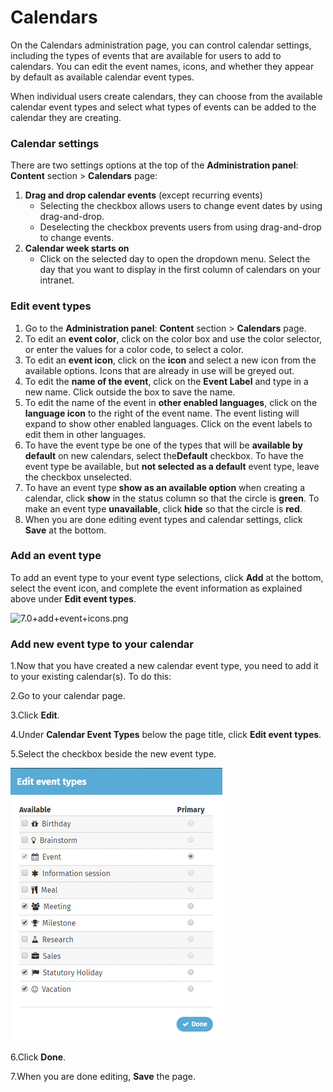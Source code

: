 # Calendars

On the Calendars administration page, you can control calendar settings, including the types of events that are available for users to add to calendars. You can edit the event names, icons, and whether they appear by default as available calendar event types.  
  
When individual users create calendars, they can choose from the available calendar event types and select what types of events can be added to the calendar they are creating.

### Calendar settings

There are two settings options at the top of the **Administration panel**: **Content** section &gt; **Calendars** page:

1. **Drag and drop calendar events** \(except recurring events\)
   * Selecting the checkbox allows users to change event dates by using drag-and-drop.
   * Deselecting the checkbox prevents users from using drag-and-drop to change events.
2. **Calendar week starts on**
   * Click on the selected day to open the dropdown menu. Select the day that you want to display in the first column of calendars on your intranet.

### Edit event types

1. Go to the **Administration panel**: **Content** section &gt; **Calendars** page.
2. To edit an **event color**, click on the color box and use the color selector, or enter the values for a color code, to select a color.
3. To edit an **event icon**, click on the **icon** and select a new icon from the available options. Icons that are already in use will be greyed out.
4. To edit the **name of the event**, click on the **Event Label** and type in a new name. Click outside the box to save the name.
5. To edit the name of the event in **other enabled languages**, click on the **language icon** to the right of the event name. The event listing will expand to show other enabled languages. Click on the event labels to edit them in other languages.
6. To have the event type be one of the types that will be **available by default** on new calendars, select the**Default** checkbox. To have the event type be available, but **not selected as a default** event type, leave the checkbox unselected.
7. To have an event type **show as an available option** when creating a calendar, click **show** in the status column so that the circle is **green**. To make an event type **unavailable**, click **hide** so that the circle is **red**.
8. When you are done editing event types and calendar settings, click **Save** at the bottom.

### Add an event type

To add an event type to your event type selections, click **Add** at the bottom, select the event icon, and complete the event information as explained above under **Edit event types**.  
  
![7.0+add+event+icons.png](https://community.thoughtfarmer.com/imagethumb/821996530000/16715/600x600/False/7.0+add+event+icons.png)

### Add new event type to your calendar

1.Now that you have created a new calendar event type, you need to add it to your existing calendar\(s\). To do this:

2.Go to your calendar page. 

3.Click **Edit**. 

4.Under **Calendar Event Types** below the page title, click **Edit event types**.

5.Select the checkbox beside the new event type. 

![](../../.gitbook/assets/1%20%2830%29.png)

6.Click **Done**. 

7.When you are done editing, **Save** the page.

